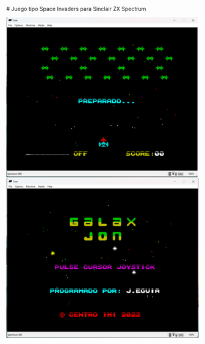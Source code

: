 \# Juego tipo Space Invaders para Sinclair ZX Spectrum



<img src="miniatura-galaxJon-2.png" />



<img src="miniatura-galaxJon-1.png" />



